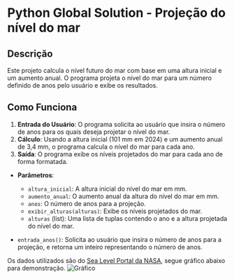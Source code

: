 # Python Global Solution - Projeção do nível do mar

## Descrição

Este projeto calcula o nível futuro do mar com base em uma altura inicial e um aumento anual. O programa projeta o nível do mar para um número definido de anos pelo usuário e exibe os resultados.

## Como Funciona

1. **Entrada do Usuário**: O programa solicita ao usuário que insira o número de anos para os quais deseja projetar o nível do mar.
2. **Cálculo**: Usando a altura inicial (101 mm em 2024) e um aumento anual de 3,4 mm, o programa calcula o nível do mar para cada ano.
3. **Saída**: O programa exibe os níveis projetados do mar para cada ano de forma formatada.

  - **Parâmetros**:
    - `altura_inicial`: A altura inicial do nível do mar em mm.
    - `aumento_anual`: O aumento anual da altura do nível do mar em mm.
    - `anos`: O número de anos para a projeção.
    - `exibir_alturas(alturas)`: Exibe os níveis projetados do mar.
    - `alturas` (list): Uma lista de tuplas contendo o ano e a altura projetada do nível do mar.
  
  - `entrada_anos()`: Solicita ao usuário que insira o número de anos para a projeção, e retorna um inteiro representando o número de anos.

Os dados utilizados são do [Sea Level Portal da NASA](https://sealevel.nasa.gov/faq/8/is-the-rate-of-sea-level-rise-increasing/), segue gráfico abaixo para demonstração.
![Gráfico](https://sealevel.nasa.gov/internal_resources/471)


